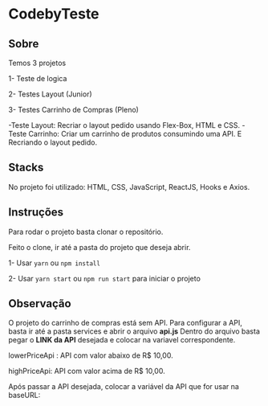 # CodebyTeste

## Sobre
Temos 3 projetos

1- Teste de logica

2- Testes Layout (Junior)

3- Testes Carrinho de Compras (Pleno)

-Teste Layout: Recriar o layout pedido usando Flex-Box, HTML e CSS.
-Teste Carrinho: Criar um carrinho de produtos consumindo uma API. E Recriando o layout pedido.

## Stacks
No projeto foi utilizado: HTML, CSS, JavaScript, ReactJS, Hooks e Axios.

## Instruções 
Para rodar o projeto basta clonar o repositório.

Feito o clone, ir até a pasta do projeto que deseja abrir.

1- Usar `yarn` ou `npm install`

2- Usar `yarn start` ou `npm run start` para iniciar o projeto

## Observação
O projeto do carrinho de compras está sem API.
Para configurar a API, basta ir até a pasta services e abrir o arquivo **api.js**
Dentro do arquivo basta pegar o **LINK da API** desejada e colocar na variavel correspondente.

lowerPriceApi : API com valor abaixo de R$ 10,00.

highPriceApi: API com valor acima de R$ 10,00.

Após passar a API desejada, colocar a variável da API que for usar na baseURL:

